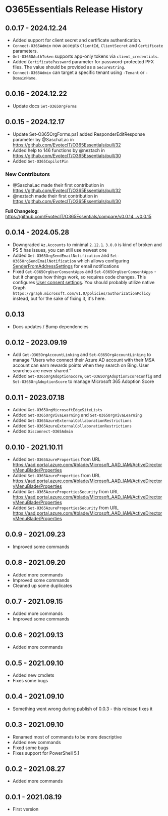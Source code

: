# O365Essentials Release History

## 0.0.17 - 2024.12.24
- Added support for client secret and certificate authentication.
- `Connect-O365Admin` now accepts `ClientId`, `ClientSecret` and `Certificate` parameters.
- `Get-O365OAuthToken` supports app-only tokens via `client_credentials`.
- Added `CertificatePassword` parameter for password-protected PFX files. The value
  should be provided as a `SecureString`.
- `Connect-O365Admin` can target a specific tenant using `-Tenant` or `-DomainName`.

## 0.0.16 - 2024.12.22
- Update docs `Set-O365OrgForms`

## 0.0.15 - 2024.12.17
* Update Set-O365OrgForms.ps1 added ResponderEditResponse parameter by @SaschaLac in https://github.com/EvotecIT/O365Essentials/pull/32
* Added help to 146 functions by @neztach in https://github.com/EvotecIT/O365Essentials/pull/30
* Added `Get-O365CopilotPin`

### New Contributors
* @SaschaLac made their first contribution in https://github.com/EvotecIT/O365Essentials/pull/32
* @neztach made their first contribution in https://github.com/EvotecIT/O365Essentials/pull/30

**Full Changelog**: https://github.com/EvotecIT/O365Essentials/compare/v0.0.14...v0.0.15

## 0.0.14 - 2024.05.28
- Downgraded `Az.Accounts` to minimal `2.12.1`. `3.0.0` is kind of broken and PS 5 has issues, you can still use newest one
- Added `Get-O365OrgSendEmailNotification` and `Set-O365OrgSendEmailNotification` which allows configuring [SenderFromAddressSettings](https://admin.microsoft.com/Adminportal/Home?#/Settings/OrganizationProfile/:/Settings/L1/SendFromAddressSettings) for email notifications
- Fixed `Get-O365OrgUserConsentApps` and `Set-O365OrgUserConsentApps` - but it changes how things work, so requires code changes. This configures [User consent settings](https://portal.azure.com/#view/Microsoft_AAD_IAM/ConsentPoliciesMenuBlade/~/UserSettings). You should probably utilize native Graph `https://graph.microsoft.com/v1.0/policies/authorizationPolicy` instead, but for the sake of fixing it, it's here.

## 0.0.13
- Docs updates / Bump dependencies

## 0.0.12 - 2023.09.19
- Add `Get-O365OrgAccountLinking` and `Set-O365OrgAccountLinking` to manage "Users who connect their Azure AD account with their MSA account can earn rewards points when they search on Bing. User searches are never shared."
- Added `Get-O365OrgAdoptionScore`, `Get-O365OrgAdoptionScoreConfig` and `Set-O365OrgAdoptionScore` to manage Microsoft 365 Adoption Score

## 0.0.11 - 2023.07.18
  - Added `Get-O365OrgMicrosoftEdgeSiteLists`
  - Added `Get-O365OrgVivaLearning` and `Set-O365OrgVivaLearning`
  - Added `Get-O365AzureExternalCollaborationRestrictions`
  - Added `Set-O365AzureExternalCollaborationRestrictions`
  - Added `Disconnect-O365Admin`

## 0.0.10 - 2021.10.11
  - Added `Get-O365AzureProperties` from URL https://aad.portal.azure.com/#blade/Microsoft_AAD_IAM/ActiveDirectoryMenuBlade/Properties
  - Added `Set-O365AzureProperties` from URL https://aad.portal.azure.com/#blade/Microsoft_AAD_IAM/ActiveDirectoryMenuBlade/Properties
  - Added `Get-O365AzurePropertiesSecurity` from URL https://aad.portal.azure.com/#blade/Microsoft_AAD_IAM/ActiveDirectoryMenuBlade/Properties
  - Added `Set-O365AzurePropertiesSecurity` from URL https://aad.portal.azure.com/#blade/Microsoft_AAD_IAM/ActiveDirectoryMenuBlade/Properties
## 0.0.9 - 2021.09.23
  - Improved some commands
## 0.0.8 - 2021.09.20
  - Added more commands
  - Improved some commands
  - Cleaned up some duplicates
## 0.0.7 - 2021.09.15
  - Added more commands
  - Improved some commands
## 0.0.6 - 2021.09.13
  - Added more commands
## 0.0.5 - 2021.09.10
  - Added new cmdlets
  - Fixes some bugs
## 0.0.4 - 2021.09.10
  - Something went wrong during publish of 0.0.3 - this release fixes it
## 0.0.3 - 2021.09.10
  - Renamed most of commands to be more descriptive
  - Added new commands
  - Fixed some bugs
  - Fixes support for PowerShell 5.1
## 0.0.2 - 2021.08.27
  - Added more commands
## 0.0.1 - 2021.08.19
  - First version